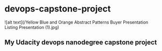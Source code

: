 # devops-capstone-project
![alt text](/Yellow Blue and Orange Abstract Patterns Buyer Presentation Listing Presentation (1).jpg)
## My Udacity devops nanodegree capstone project
